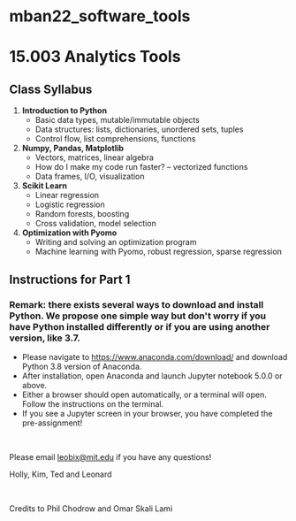 # mban22_software_tools

# 15.003 Analytics Tools

## Class Syllabus

1. __Introduction to Python__
   - Basic data types, mutable/immutable objects
   - Data structures: lists, dictionaries, unordered sets, tuples
   - Control flow, list comprehensions, functions
1. __Numpy, Pandas, Matplotlib__
   - Vectors, matrices, linear algebra
   - How do I make my code run faster? – vectorized functions
   - Data frames, I/O, visualization
1. __Scikit Learn__
   - Linear regression
   - Logistic regression
   - Random forests, boosting
   - Cross validation, model selection
1. __Optimization with Pyomo__
   - Writing and solving an optimization program
   - Machine learning with Pyomo, robust regression, sparse regression


## Instructions for Part 1
### Remark: there exists several ways to download and install Python. We propose one simple way but don't worry if you have Python installed differently or if you are using another version, like 3.7.

- Please navigate to https://www.anaconda.com/download/ and download Python 3.8 version of Anaconda. 
- After installation, open Anaconda and launch Jupyter notebook 5.0.0 or above.
- Either a browser should open automatically, or a terminal will open. Follow the instructions on the terminal. 
- If you see a Jupyter screen in your browser, you have completed the pre-assignment!


<br />


Please email leobix@mit.edu if you have any questions!

Holly, Kim, Ted and Leonard

<br />

Credits to Phil Chodrow and Omar Skali Lami
